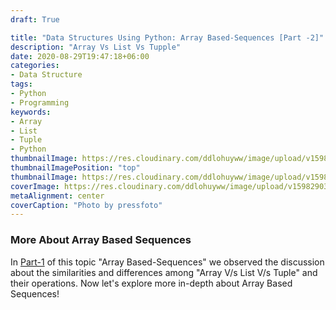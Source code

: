 ```yaml
---
draft: True

title: "Data Structures Using Python: Array Based-Sequences [Part -2]"
description: "Array Vs List Vs Tupple"
date: 2020-08-29T19:47:18+06:00
categories:
- Data Structure
tags:
- Python
- Programming
keywords:
- Array
- List
- Tuple
- Python
thumbnailImage: https://res.cloudinary.com/ddlohuyww/image/upload/v1598290385/images/18705_iimcyw.png
thumbnailImagePosition: "top"
thumbnailImage: https://res.cloudinary.com/ddlohuyww/image/upload/v1598290385/images/18705_iimcyw.png
coverImage: https://res.cloudinary.com/ddlohuyww/image/upload/v1598290385/images/18705_iimcyw.png
metaAlignment: center
coverCaption: "Photo by pressfoto"
---
```


### More About Array Based Sequences 

In [Part-1](https://www.solaimanhridoy.com/2020/08/data-structures-using-python-array-based-sequences-part-1/) of this topic "Array Based-Sequences" we observed the discussion about the similarities and differences among "Array V/s List V/s Tuple" and their operations. Now let's explore more in-depth about Array Based Sequences!



